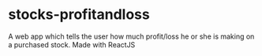 # stocks-profitandloss
A web app which tells the user how much profit/loss he or she is making on a purchased stock. Made with ReactJS
